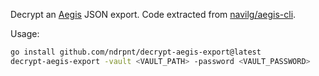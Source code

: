 Decrypt an [Aegis](https://github.com/beemdevelopment/Aegis) JSON export. Code extracted from [navilg/aegis-cli](https://github.com/navilg/aegis-cli).

Usage:

``` bash
go install github.com/ndrpnt/decrypt-aegis-export@latest
decrypt-aegis-export -vault <VAULT_PATH> -password <VAULT_PASSWORD>
```
